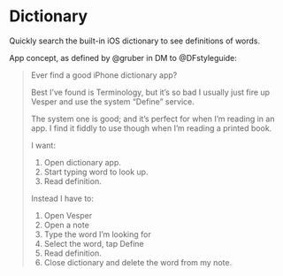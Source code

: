 # Dictionary

Quickly search the built-in iOS dictionary to see definitions of words.

App concept, as defined by @gruber in DM to @DFstyleguide:

> Ever find a good iPhone dictionary app?
>
> Best I’ve found is Terminology, but it’s so bad I usually just fire up Vesper and use the system “Define” service.
>
> The system one is good; and it’s perfect for when I’m reading in an app. I find it fiddly to use though when I’m reading a printed book.
>
> I want:
> 1. Open dictionary app.
> 2. Start typing word to look up.
> 3. Read definition.
>
> Instead I have to:
> 1. Open Vesper
> 2. Open a note
> 3. Type the word I’m looking for
> 4. Select the word, tap Define
> 5. Read definition.
> 6. Close dictionary and delete the word from my note.

